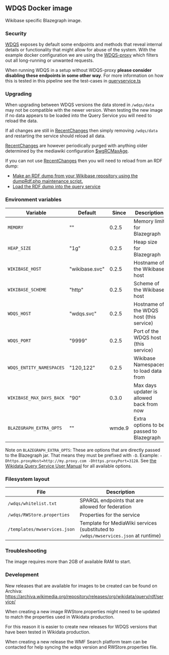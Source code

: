 ## WDQS Docker image

Wikibase specific Blazegraph image.

### Security

[WDQS](https://gerrit.wikimedia.org/r/admin/repos/wikidata/query/rdf) exposes by default some endpoints and methods that reveal internal details or functionality that might allow for abuse of the system. With the example docker configuration we are using the [WDQS-proxy](../WDQS-proxy/README.md) which filters out all long-running or unwanted requests.

When running WDQS in a setup without WDQS-proxy **please consider disabling these endpoints in some other way**. For more information on how this is tested in this pipeline see the test-cases in [queryservice.ts](../../test/specs/repo/queryservice.ts)

### Upgrading

When upgrading between WDQS versions the data stored in `/wdqs/data` may not be compatible with the newer version. When testing the new image if no data appears to be loaded into the Query Service you will need to reload the data.

If all changes are still in [RecentChanges] then simply removing `/wdqs/data` and restarting the service should reload all data.

[RecentChanges] are however periodically purged with anything older determined by the mediawiki configuration [\$wgRCMaxAge](https://www.mediawiki.org/wiki/Manual:$wgRCMaxAge).

If you can not use [RecentChanges] then you will need to reload from an RDF dump:

- [Make an RDF dump from your Wikibase repository using the dumpRdf.php maintenance script.](https://doc.wikimedia.org/Wikibase/master/php/docs_topics_rdf-binding.html)
- [Load the RDF dump into the query service](https://github.com/wikimedia/wikidata-query-rdf/blob/master/docs/getting-started.md#load-the-dump)

### Environment variables

| Variable | Default | Since | Description |
| --- | --- | --- | --- |
| `MEMORY` | "" | 0.2.5 | Memory limit for Blazegraph |
| `HEAP_SIZE` | "1g" | 0.2.5 | Heap size for Blazegraph |
| `WIKIBASE_HOST` | "wikibase.svc" | 0.2.5 | Hostname of the Wikibase host |
| `WIKIBASE_SCHEME` | "http" | 0.2.5 | Scheme of the Wikibase host |
| `WDQS_HOST` | "wdqs.svc" | 0.2.5 | Hostname of the WDQS host (this service) |
| `WDQS_PORT` | "9999" | 0.2.5 | Port of the WDQS host (this service) |
| `WDQS_ENTITY_NAMESPACES` | "120,122" | 0.2.5 | Wikibase Namespaces to load data from |
| `WIKIBASE_MAX_DAYS_BACK` | "90" | 0.3.0 | Max days updater is allowed back from now |
| `BLAZEGRAPH_EXTRA_OPTS` | "" | wmde.9 | Extra options to be passed to Blazegraph |

Note on `BLAZEGRAPH_EXTRA_OPTS`: These are options that are directly passed to the Blazegraph jar. That means they must be prefixed with `-D`. Example: `-Dhttps.proxyHost=http://my.proxy.com -Dhttps.proxyPort=3128`. See [the Wikidata Query Service User Manual](https://www.mediawiki.org/wiki/Wikidata_Query_Service/User_Manual#Configurable_properties) for all available options.

### Filesystem layout

| File | Description |
| --- | --- |
| `/wdqs/whitelist.txt` | SPARQL endpoints that are allowed for federation |
| `/wdqs/RWStore.properties` | Properties for the service |
| `/templates/mwservices.json` | Template for MediaWiki services (substituted to `/wdqs/mwservices.json` at runtime) |

### Troubleshooting

The image requires more than 2GB of available RAM to start.

### Development

New releases that are available for images to be created can be found on Archiva: https://archiva.wikimedia.org/repository/releases/org/wikidata/query/rdf/service/

When creating a new image RWStore.properties might need to be updated to match the properties used in Wikidata production.

For this reason it is easier to create new releases for WDQS versions that have been tested in Wikidata production.

When creating a new release the WMF Search platform team can be contacted for help syncing the wdqs version and RWStore.properties file.

[RecentChanges]: https://www.mediawiki.org/wiki/API:RecentChanges

